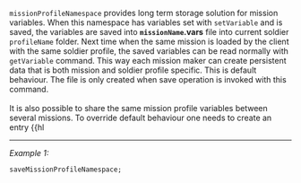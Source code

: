 `missionProfileNamespace` provides long term storage solution for mission variables. When this namespace has variables set with `setVariable` and is saved, the variables are saved into **``missionName``.vars** file into current soldier `profileName` folder. Next time when the same mission is loaded by the client with the same soldier profile, the saved variables can be read normally with `getVariable` command. This way each mission maker can create persistent data that is both mission and soldier profile specific. This is default behaviour. The file is only created when save operation is invoked with this command.<br><br>
It is also possible to share the same mission profile variables between several missions. To override default behaviour one needs to create an entry {{hl


---
*Example 1:*
```sqf
saveMissionProfileNamespace;
```